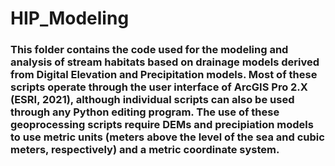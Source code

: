 # HIP_Modeling
### This folder contains the code used for the modeling and analysis of stream habitats based on drainage models derived from Digital Elevation and Precipitation models. Most of these scripts operate through the user interface of ArcGIS Pro 2.X (ESRI, 2021), although individual scripts can also be used through any Python editing program. The use of these geoprocessing scripts require DEMs and precipiation models to use metric units (meters above the level of the sea and cubic meters, respectively) and a metric coordinate system.

